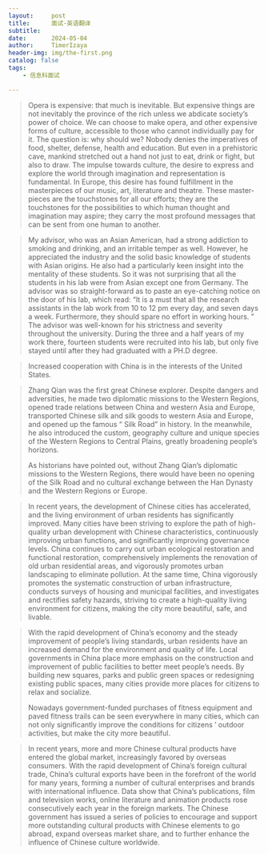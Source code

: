 ```yaml
---
layout:     post
title:      面试-英语翻译
subtitle:   
date:       2024-05-04
author:     TimerIzaya
header-img: img/the-first.png
catalog: false
tags:
    - 信息科面试

---
```


> Opera is expensive: that much is inevitable. But expensive things are not inevitably the province of the rich unless we abdicate society’s power of choice. We can choose to make opera, and other expensive forms of culture, accessible to those who cannot individually pay for it. The question is: why should we? Nobody denies the imperatives of food, shelter, defense, health and education. But even in a prehistoric cave, mankind stretched out a hand not just to eat, drink or fight, but also to draw. The impulse towards culture, the desire to express and explore the world through imagination and representation is fundamental. In Europe, this desire has found fulfillment in the masterpieces of our music, art, literature and theatre. These master-pieces are the touchstones for all our efforts; they are the touchstones for the possibilities to which human thought and imagination may aspire; they carry the most profound messages that can be sent from one human to another.



> My advisor, who was an Asian American, had a strong addiction to smoking and drinking, and an irritable temper as well. However, he appreciated the industry and the solid basic knowledge of students with Asian origins. He also had a particularly keen insight into the mentality of these students. So it was not surprising that all the students in his lab were from Asian except one from Germany. The advisor was so straight-forward as to paste an eye-catching notice on the door of his lab, which read: “It is a must that all the research assistants in the lab work from 10 to 12 pm every day, and seven days a week. Furthermore, they should spare no effort in working hours. ” The advisor was well-known for his strictness and severity throughout the university. During the three and a half years of my work there, fourteen students were recruited into his lab, but only five stayed until after they had graduated with a PH.D degree.
>



> Increased cooperation with China is in the interests of the United States.  



> Zhang  Qian  was  the  first  great  Chinese  explorer. Despite dangers and adversities, he made two diplomatic missions to the Western Regions, opened trade relations between China and western Asia and Europe, transported Chinese silk and silk goods to western Asia and Europe, and opened up the famous “ Silk Road” in history. In the meanwhile,  he  also  introduced  the  custom,  geography culture  and  unique  species  of  the  Western  Regions  to Central Plains, greatly broadening people’s horizons.
>
> As historians have pointed out, without Zhang Qian’s diplomatic missions to the Western Regions, there would have been no opening of the  Silk Road and no cultural exchange  between  the  Han  Dynasty   and  the  Western Regions or Europe.



> In recent years, the development of Chinese cities has accelerated, and the living environment of urban residents has significantly improved. Many cities have been  striving to explore  the  path  of high-quality  urban  development  with Chinese   characteristics,   continuously   improving   urban functions, and significantly improving governance levels. China continues  to  carry  out  urban  ecological  restoration  and functional  restoration,   comprehensively   implements  the renovation  of old urban  residential  areas,  and  vigorously promotes urban landscaping to eliminate pollution. At the same time, China vigorously promotes the systematic construction of urban infrastructure, conducts surveys of housing and municipal facilities, and investigates and rectifies safety hazards, striving to create a high-quality living environment for citizens, making the city more beautiful, safe, and livable.



> With the rapid development of China’s economy and the  steady  improvement  of  people’s  living  standards, urban   residents   have   an   increased   demand   for   the environment  and  quality  of  life.  Local  governments  in China  place  more  emphasis  on  the  construction  and improvement of public facilities to better meet people’s needs. By building new squares, parks and public green spaces or redesigning existing public spaces, many cities provide more places  for  citizens  to relax  and  socialize.
>
> Nowadays    government-funded    purchases    of   fitness equipment    and   paved    fitness    trails    can   be    seen everywhere    in   many    cities,   which    can   not    only significantly improve the conditions for citizens ’ outdoor activities, but make the city more beautiful.



> In recent years, more and more Chinese cultural products have entered the global market, increasingly favored  by  overseas  consumers.  With  the  rapid development of China’s foreign cultural trade, China’s cultural exports have been in the forefront of the world for many years, forming a number of cultural enterprises and brands  with  international  influence.  Data  show  that China’s publications, film and television works, online literature and animation products rose consecutively each year in the foreign markets. The Chinese government has issued a series of policies to encourage and support more outstanding cultural products with Chinese elements to go abroad, expand overseas market  share, and to further enhance the influence of Chinese culture worldwide.









































